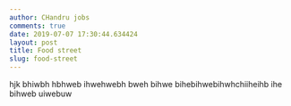 ```yaml
---
author: CHandru jobs
comments: true
date: 2019-07-07 17:30:44.634424
layout: post
title: Food street
slug: food-street
---
```

hjk bhiwbh hbhweb ihwehwebh bweh bihwe bihebihwebihwhchiiheihb ihe bihweb uiwebuw